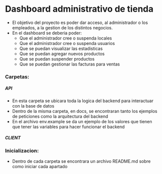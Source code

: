 # Dashboard administrativo de tienda

- El objetivo del proyecto es poder dar acceso, al administrador o los empleados, a la gestion de los distintos negocios.
- En el dashboard se deberia poder:
  - Que el administrador cree o suspenda locales
  - Que el administrador cree o suspenda usuarios
  - Que se puedan visualizar las estadisticas
  - Que se puedan agregar nuevos productos
  - Que se puedan suspender productos
  - Que se puedan gestionar las facturas para ventas

### Carpetas:

##### API

- En esta carpeta se ubicara toda la logica del backend para interactuar con la base de datos
- Dentro de la misma carpeta, en docs, se encontraran tanto los ejemplos de peticiones como la arquitectura del backend
- En el archivo env.example se da un ejemplo de los valores que tienen que tener las variables para hacer funcionar el backend

##### CLIENT

### Inicializacion:

- Dentro de cada carpeta se encontrara un archivo README.md sobre como iniciar cada apartado
